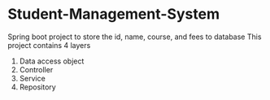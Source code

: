 # Student-Management-System
Spring boot project to store the id, name, course, and fees to database
This project contains 4 layers
1. Data access object
2. Controller
3. Service
4. Repository
